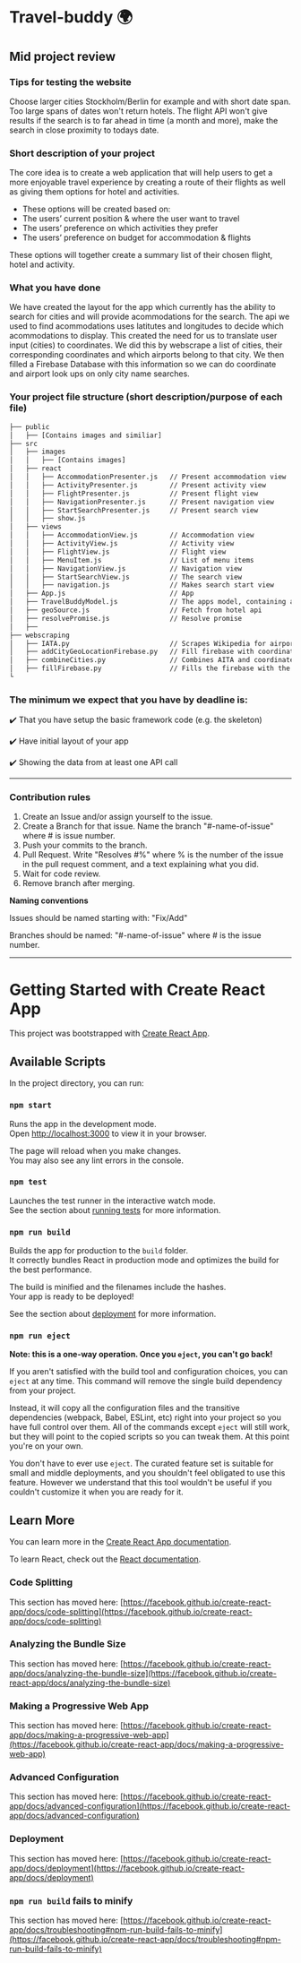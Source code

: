 # Travel-buddy :earth_africa:	
## Mid project review 

### Tips for testing the website
Choose larger cities Stockholm/Berlin for example and with short date span. Too large spans of dates won't return hotels. The flight API won't give results if the search is to far ahead in time (a month and more), make the search in close proximity to todays date.

### Short description of your project
The core idea is to create a web application that will help users to get a more enjoyable travel experience by creating a route of their flights as well as giving them options for hotel and activities.  

* These options will be created based on:
* The users’ current position &  where the user want to travel
* The users’ preference on which activities they prefer
* The users’ preference on budget for accommodation & flights

These options will together create a summary list of their chosen flight, hotel and activity.

### What you have done
We have created the layout for the app which currently has the ability to search for cities and will provide acommodations for the search. The api we used to find acommodations uses latitutes and longitudes to decide which acommodations to display. This created the need for us to translate user input (cities) to coordinates. We did this by webscrape a list of cities, their corresponding coordinates and which airports belong to that city. We then filled a Firebase Database with this information so we can do coordinate and airport look ups on only city name searches.


### Your project file structure (short description/purpose of each file)
```bash
├── public
│   ├── [Contains images and similiar]
├── src
│   ├── images
│   │   ├── [Contains images]
│   ├── react
│   │   ├── AccommodationPresenter.js   // Present accommodation view
│   │   ├── ActivityPresenter.js        // Present activity view
│   │   ├── FlightPresenter.js          // Present flight view
│   │   ├── NavigationPresenter.js      // Present navigation view
│   │   ├── StartSearchPresenter.js     // Present search view
│   │   ├── show.js
│   ├── views
│   │   ├── AccommodationView.js        // Accommodation view
│   │   ├── ActivityView.js             // Activity view
│   │   ├── FlightView.js               // Flight view
│   │   ├── MenuItem.js                 // List of menu items 
│   │   ├── NavigationView.js           // Navigation view
│   │   ├── StartSearchView.js          // The search view
│   │   ├── navigation.js               // Makes search start view
│   ├── App.js                          // App
│   ├── TravelBuddyModel.js             // The apps model, containing application state and functions
│   ├── geoSource.js                    // Fetch from hotel api
│   ├── resolvePromise.js               // Resolve promise
│   ├── 
├── webscraping
│   ├── IATA.py                         // Scrapes Wikipedia for airport AITA codes
│   ├── addCityGeoLocationFirebase.py   // Fill firebase with coordinate data from CSV file
│   ├── combineCities.py                // Combines AITA and coordinate databases to one
│   ├── fillFirebase.py                 // Fills the firebase with the data created in the other files
└
```

### The minimum we expect that you have by deadline is:

:heavy_check_mark:	 That you have setup the basic framework code (e.g. the skeleton)

:heavy_check_mark:	 Have initial layout of your app

:heavy_check_mark:	 Showing the data from at least one API call


------------------------------------------


### Contribution rules

1. Create an Issue and/or assign yourself to the issue.
3. Create a Branch for that issue. Name the branch "#-name-of-issue" where # is issue number.
4. Push your commits to the branch.
5. Pull Request. Write "Resolves #%" where % is the number of the issue in the pull request comment, and a text explaining what you did.
6. Wait for code review.
7. Remove branch after merging.

**Naming conventions**

Issues should be named starting with: "Fix/Add"

Branches should be named: "#-name-of-issue" where # is the issue number.

-----------------------------------------------


# Getting Started with Create React App

This project was bootstrapped with [Create React App](https://github.com/facebook/create-react-app).

## Available Scripts

In the project directory, you can run:

### `npm start`

Runs the app in the development mode.\
Open [http://localhost:3000](http://localhost:3000) to view it in your browser.

The page will reload when you make changes.\
You may also see any lint errors in the console.

### `npm test`

Launches the test runner in the interactive watch mode.\
See the section about [running tests](https://facebook.github.io/create-react-app/docs/running-tests) for more information.

### `npm run build`

Builds the app for production to the `build` folder.\
It correctly bundles React in production mode and optimizes the build for the best performance.

The build is minified and the filenames include the hashes.\
Your app is ready to be deployed!

See the section about [deployment](https://facebook.github.io/create-react-app/docs/deployment) for more information.

### `npm run eject`

**Note: this is a one-way operation. Once you `eject`, you can't go back!**

If you aren't satisfied with the build tool and configuration choices, you can `eject` at any time. This command will remove the single build dependency from your project.

Instead, it will copy all the configuration files and the transitive dependencies (webpack, Babel, ESLint, etc) right into your project so you have full control over them. All of the commands except `eject` will still work, but they will point to the copied scripts so you can tweak them. At this point you're on your own.

You don't have to ever use `eject`. The curated feature set is suitable for small and middle deployments, and you shouldn't feel obligated to use this feature. However we understand that this tool wouldn't be useful if you couldn't customize it when you are ready for it.

## Learn More

You can learn more in the [Create React App documentation](https://facebook.github.io/create-react-app/docs/getting-started).

To learn React, check out the [React documentation](https://reactjs.org/).

### Code Splitting

This section has moved here: [https://facebook.github.io/create-react-app/docs/code-splitting](https://facebook.github.io/create-react-app/docs/code-splitting)

### Analyzing the Bundle Size

This section has moved here: [https://facebook.github.io/create-react-app/docs/analyzing-the-bundle-size](https://facebook.github.io/create-react-app/docs/analyzing-the-bundle-size)

### Making a Progressive Web App

This section has moved here: [https://facebook.github.io/create-react-app/docs/making-a-progressive-web-app](https://facebook.github.io/create-react-app/docs/making-a-progressive-web-app)

### Advanced Configuration

This section has moved here: [https://facebook.github.io/create-react-app/docs/advanced-configuration](https://facebook.github.io/create-react-app/docs/advanced-configuration)

### Deployment

This section has moved here: [https://facebook.github.io/create-react-app/docs/deployment](https://facebook.github.io/create-react-app/docs/deployment)

### `npm run build` fails to minify

This section has moved here: [https://facebook.github.io/create-react-app/docs/troubleshooting#npm-run-build-fails-to-minify](https://facebook.github.io/create-react-app/docs/troubleshooting#npm-run-build-fails-to-minify)
